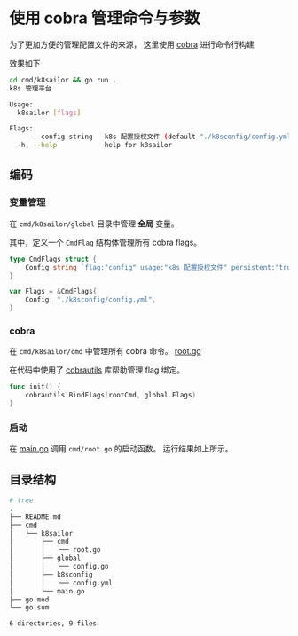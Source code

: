 # 使用 cobra 管理命令与参数

为了更加方便的管理配置文件的来源， 这里使用 [cobra](https://github.com/spf13/cobra) 进行命令行构建

效果如下

```bash
cd cmd/k8sailor && go run .
k8s 管理平台

Usage:
  k8sailor [flags]

Flags:
      --config string   k8s 配置授权文件 (default "./k8sconfig/config.yml")
  -h, --help            help for k8sailor
```

## 编码

### 变量管理

在 `cmd/k8sailor/global` 目录中管理 **全局** 变量。

其中，定义一个 `CmdFlag` 结构体管理所有 cobra flags。

```go
type CmdFlags struct {
	Config string `flag:"config" usage:"k8s 配置授权文件" persistent:"true"`
}

var Flags = &CmdFlags{
	Config: "./k8sconfig/config.yml",
}
```

### cobra

在 `cmd/k8sailor/cmd` 中管理所有 cobra 命令。 [root.go](../cmd/k8sailor/cmd/root.go)

在代码中使用了 [cobrautils](https://github.com/go-jarvis/cobrautils) 库帮助管理 flag 绑定。

```go
func init() {
	cobrautils.BindFlags(rootCmd, global.Flags)
}
```

### 启动

在 [main.go](../cmd/k8sailor/main.go) 调用 `cmd/root.go` 的启动函数。 运行结果如上所示。


## 目录结构

```bash
# tree 
.
├── README.md
├── cmd
│   └── k8sailor
│       ├── cmd
│       │   └── root.go
│       ├── global
│       │   └── config.go
│       ├── k8sconfig
│       │   └── config.yml
│       └── main.go
├── go.mod
└── go.sum

6 directories, 9 files
```
